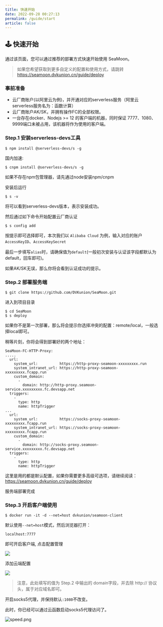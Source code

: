 ```yaml
---
title: 快速开始
date: 2022-09-28 00:27:13
permalink: /guide/start
article: false
---
```


## 🕹 快速开始

通过该页面，您可以通过推荐的部署方式快速开始使用 SeaMoon。

> 如果您希望获取到更多自定义的配置和使用方式，请跳转 https://seamoon.dvkunion.cn/guide/deploy

### 事前准备

+ 云厂商账户(以阿里云为例)，并开通对应的serverless服务（阿里云serverless服务名为：函数计算）
+ 云厂商账户AK/SK，并拥有操作FC的全部权限。
+ 一台存在docker、Nodejs >= 12 的客户端的机器，同时保证 7777、1080、9999端口未被占用，该机器将作为使用的客户端。

### Step.1 安装serverless-devs工具

```shell
$ npm install @serverless-devs/s -g
```

国内加速:

```shell
$ cnpm install @serverless-devs/s -g
```

如果不存在npm包管理器，请先通过node安装npm/cnpm

安装后运行

```shell
$ s -v
```

将可以看到serverless-devs版本，表示安装成功。

然后通过如下命令开始配置云厂商认证

```shell
$ s config add 
```

按提示即可选择即可，本次我们以 `Alibaba Cloud` 为例，输入对应的账户`AccessKeyID`、`AccessKeySecret`

最后一步填写`alias`时，请确保值为`default`(一般初次安装与认证该字段都默认为default，回车即可)。

如果AK/SK无误，那么你将会看到认证成功的提示。

### Step.2 部署服务端

```shell
$ git clone https://github.com/DVKunion/SeaMoon.git
```

进入到项目目录

```shell
$ cd SeaMoon
$ s deploy
```

如果你不是第一次部署，那么将会提示你选择冲突的配置：remote/local，一般选择local即可。

稍等片刻，你将会得到部署好的两个地址：

```shell
SeaMoon-FC-HTTP-Proxy: 
.....
  url: 
    system_url:          https://http-proxy-seamoon-xxxxxxxxx.run
    system_intranet_url: https://http-proxy-seamoon-xxxxxxxxx.fcapp.run
    custom_domain: 
      - 
        domain: http://http-proxy.seamoon-service.xxxxxxxxx.fc.devsapp.net
  triggers: 
    - 
      type: http
      name: httpTrigger
...
  url: 
    system_url:          https://socks-proxy-seamoon-xxxxxxxxx.fcapp.run
    system_intranet_url: https://socks-proxy-seamoon-xxxxxxxxx.fcapp.run
    custom_domain: 
      - 
        domain: http://socks-proxy.seamoon-service.xxxxxxxxx.fc.devsapp.net
  triggers: 
    - 
      type: http
      name: httpTrigger
```

这里是用的都是默认配置，如果你需要更多高级可选项，请继续阅读：https://seamoon.dvkunion.cn/guide/deploy

服务端部署完成

### Step.3 开启客户端使用

```shell
$ docker run -it -d --net=host dvkunion/seamoon-client
```

默认使用`--net=host`模式，然后浏览器打开：

`localhost:7777`

即可开启客户端, 点击配置管理

![](https://cdn.dvkunion.cn/seamoon/04f8a842b0c24c5e93c37c7c20f91d72.png)

添加云端配置

![](https://cdn.dvkunion.cn/seamoon/dfcc22b01c4a4f358bdee59acc5c563b.png)

> 注意，此处填写的值为 Step.2 中输出的 domain字段，并去除 http:// 协议头，属于对应域名即可。
>

开启socks5代理，并保持默认`:1080`不改变。

此时，你已经可以通过云函数启动socks5代理访问了。

![speed.png](https://cdn.dvkunion.cn/SeaMoon/speed2.png)